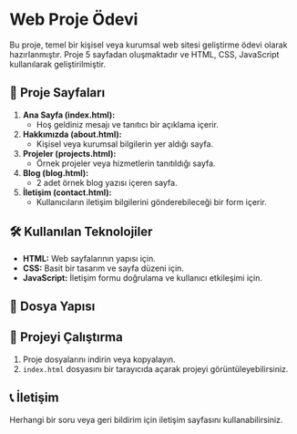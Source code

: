 # Web Proje Ödevi

Bu proje, temel bir kişisel veya kurumsal web sitesi geliştirme ödevi olarak hazırlanmıştır. Proje 5 sayfadan oluşmaktadır ve HTML, CSS, JavaScript kullanılarak geliştirilmiştir.

## 📄 Proje Sayfaları
1. **Ana Sayfa (index.html):**
   - Hoş geldiniz mesajı ve tanıtıcı bir açıklama içerir.
2. **Hakkımızda (about.html):**
   - Kişisel veya kurumsal bilgilerin yer aldığı sayfa.
3. **Projeler (projects.html):**
   - Örnek projeler veya hizmetlerin tanıtıldığı sayfa.
4. **Blog (blog.html):**
   - 2 adet örnek blog yazısı içeren sayfa.
5. **İletişim (contact.html):**
   - Kullanıcıların iletişim bilgilerini gönderebileceği bir form içerir.

## 🛠️ Kullanılan Teknolojiler
- **HTML:** Web sayfalarının yapısı için.
- **CSS:** Basit bir tasarım ve sayfa düzeni için.
- **JavaScript:** İletişim formu doğrulama ve kullanıcı etkileşimi için.

## 📁 Dosya Yapısı

## 🚀 Projeyi Çalıştırma
1. Proje dosyalarını indirin veya kopyalayın.
2. `index.html` dosyasını bir tarayıcıda açarak projeyi görüntüleyebilirsiniz.

## 📞 İletişim
Herhangi bir soru veya geri bildirim için iletişim sayfasını kullanabilirsiniz.
